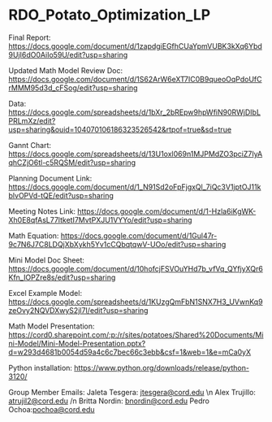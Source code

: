 # RDO_Potato_Optimization_LP

Final Report: https://docs.google.com/document/d/1zapdgiEGfhCUaYpmVUBK3kXq6Ybd9UjI6dO0AiIo59U/edit?usp=sharing

Updated Math Model Review
Doc: https://docs.google.com/document/d/1S62ArW6eXT7IC0B9queoOqPdoUfCrMMM95d3d_cFSog/edit?usp=sharing 

Data: https://docs.google.com/spreadsheets/d/1bXr_2bREpw9hpWfiN90RWjDIbLPRLmXz/edit?usp=sharing&ouid=104070106186323526542&rtpof=true&sd=true

Gannt Chart: https://docs.google.com/spreadsheets/d/13U1oxl069n1MJPMdZO3pciZ7IyAqhCZjO6tl-c5RQSM/edit?usp=sharing 

Planning Document Link: https://docs.google.com/document/d/1_N91Sd2oFpFjgxQl_7iQc3V1jptOJ11kblvOPVd-tQE/edit?usp=sharing

Meeting Notes Link: https://docs.google.com/document/d/1-Hzla6iKgWK-Xh0E8qfAsL77ltketI7MvtPXJU1VYYo/edit?usp=sharing

Math Equation: https://docs.google.com/document/d/1Gul47r-9c7N6J7C8LDQjXbXykh5Yv1cCQbqtqwV-UOo/edit?usp=sharing

Mini Model Doc Sheet: https://docs.google.com/document/d/10hofcjFSVOuYHd7b_vfVq_QYfjyXQr6Kfn_IOPZre8s/edit?usp=sharing

Excel Example Model: https://docs.google.com/spreadsheets/d/1KUzgQmFbN1SNX7H3_UVwnKq9zeOvy2NQVDXwyS2jl7I/edit?usp=sharing 

Math Model Presentation: https://cord0.sharepoint.com/:p:/r/sites/potatoes/Shared%20Documents/Mini-Model/Mini-Model-Presentation.pptx?d=w293d4681b0054d59a4c6c7bec66c3ebb&csf=1&web=1&e=mCa0yX 

Python installation: https://www.python.org/downloads/release/python-3120/

Group Member Emails:
Jaleta Tesgera: jtesgera@cord.edu \n
Alex Trujillo: atrujil2@cord.edu /n
Britta Nordin: bnordin@cord.edu
Pedro Ochoa:pochoa@cord.edu
